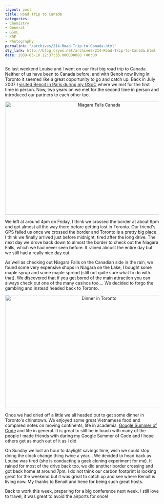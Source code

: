 ```yaml
---
layout: post
title: Road Trip to Canada
categories:
- Chemistry
- General
- GSoC
- KDE
- Photography
permalink: "/archives/214-Road-Trip-to-Canada.html"
s9y_link: http://blog.cryos.net/archives/214-Road-Trip-to-Canada.html
date: 2009-03-10 12:37:33.000000000 +00:00
---
```

<span><p>So last weekend Louise and I went on our first big road trip to Canada. Neither of us have been to Canada before, and with Benoit now living in Toronto it seemed like a great opportunity to go and catch up. Back in July 2007 I <a href="http://blog.cryos.net/archives/150-Paris-and-Hacking-in-Versailles.html">visited Benoit in Paris during my GSoC</a> where we met for the first time in person. Now, two years on we met for the second time in person and introduced our partners to each other too.</p>

<center><img src="http://blog.cryos.net/uploads/niagara_falls_canada.jpeg" width="600" height="370" alt="Niagara Falls Canada" /></center>

<p>We left at around 4pm on Friday, I think we crossed the border at about 9pm and got almost all the way there before getting lost in Toronto. Our friend's GPS failed us once we crossed the border and Toronto is a pretty big place. I think we finally arrived just before midnight, tired after the long drive. The next day we drove back down to almost the border to check out the Niagara Falls, which we had never seen before. It rained almost the entire day but we still had a really nice day out.</p>

<p>As well as checking out Niagara Falls on the Canadian side in the rain, we found some very expensive shops in Niagara on the Lake, I bought some maple syrup and some maple spread (still not quite sure what to do with that). We discovered that if you get bored of the main attraction you can always check out one of the many casinos too.... We decided to forgo the gambling and instead headed back to Toronto.</p>

<center><img src="http://blog.cryos.net/uploads/groupshot_toronto.jpeg" width="600" height="370" alt="Dinner in Toronto" /></center>

<p>Once we had dried off a little we all headed out to get some dinner in Toronto's chinatown. We enjoyed some great Vietnamese food and compared notes on moving continents, life in academia, <a href="http://code.google.com/soc/">Google Summer of Code</a> and life in general. It is great to still be in touch with many of the people I made friends with during my Google Summer of Code and I hope others get as much out of it as I did.</p>

<p>On Sunday we lost an hour to daylight savings time, wish we could stop doing the clock change thing twice a year... We decided to head back as Louise was tired (she is conducting a geek cloning experiment for me). It rained for most of the drive back too, we did another border crossing and got back home at around 7pm. I do not think our carbon footprint is looking great for the weekend but it was great to catch up and see where Benoit is living now. My thanks to Benoit and Irene for being such great hosts.</p>

<p>Back to work this week, preparing for a big conference next week. I still love to travel, it was great to avoid the airports for once!</p></span><br />

